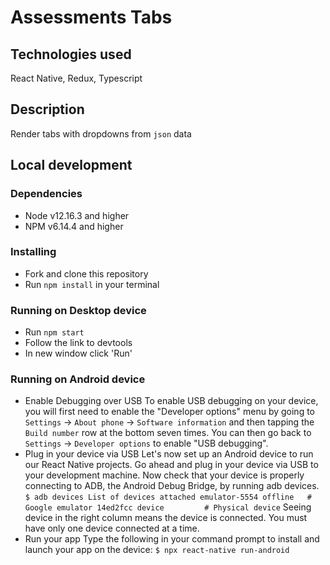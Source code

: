 # Assessments Tabs

## Technologies used
  React Native, Redux, Typescript
  
## Description
  Render tabs with dropdowns from `json` data

## Local development

### Dependencies
* Node v12.16.3 and higher
* NPM v6.14.4 and higher

### Installing
* Fork and clone this repository
* Run `npm install` in your terminal

### Running on Desktop device
* Run `npm start`
* Follow the link to devtools
* In new window click 'Run'

### Running on Android device
* Enable Debugging over USB
    To enable USB debugging on your device, you will first need to enable the "Developer options" menu by going to `Settings` → `About phone` → `Software information` and       then tapping the `Build number` row at the bottom seven times. You can then go back to `Settings` → `Developer options` to enable "USB debugging".
* Plug in your device via USB
    Let's now set up an Android device to run our React Native projects. Go ahead and plug in your device via USB to your development machine.
    Now check that your device is properly connecting to ADB, the Android Debug Bridge, by running adb devices.
    `$ adb devices
      List of devices attached
      emulator-5554 offline   # Google emulator
      14ed2fcc device         # Physical device`
     Seeing device in the right column means the device is connected. You must have only one device connected at a time.
* Run your app
    Type the following in your command prompt to install and launch your app on the device:
    `$ npx react-native run-android`
      
      
